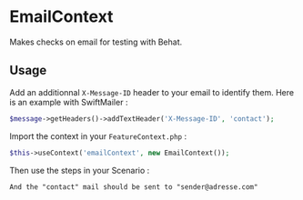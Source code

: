 # EmailContext

Makes checks on email for testing with Behat.

## Usage

Add an additionnal `X-Message-ID` header to your email to identify them.
Here is an example with SwiftMailer :

```php
$message->getHeaders()->addTextHeader('X-Message-ID', 'contact');
```

Import the context in your `FeatureContext.php` :

```php
$this->useContext('emailContext', new EmailContext());
```

Then use the steps in your Scenario :

```gherkin
And the "contact" mail should be sent to "sender@adresse.com"
```
